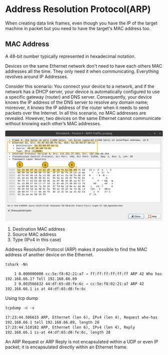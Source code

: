 # Address Resolution Protocol(ARP)

When creating data link frames, even though you have the IP of the target machine in packet but you need to have the target's MAC address too.

## MAC Address

A 48-bit number typically represented in hexadecimal notation.

Devices on the same Ethernet network don't need to have each others MAC addresses all the time. They only need it when communicating. Everything revolves around IP Addresses.

Consider this scenario: You connect your device to a network, and if the network has a DHCP server, your device is automatically configured to use a specific gateway (router) and DNS server. Consequently, your device knows the IP address of the DNS server to resolve any domain name; moreover, it knows the IP address of the router when it needs to send packets over the Internet. In all this scenario, no MAC addresses are revealed. However, two devices on the same Ethernet cannot communicate without knowing each other’s MAC addresses.

![mac](img/mac.png)

1. Destination MAC address
2. Source MAC address
3. Type (IPv4 in this case)

Address Resolution Protocol (ARP) makes it possible to find the MAC address of another device on the Ethernet.

```shell
tshark -Nn
```

```shell
    1 0.000000000 cc:5e:f8:02:21:a7 → ff:ff:ff:ff:ff:ff ARP 42 Who has 192.168.66.1? Tell 192.168.66.89
    2 0.003566632 44:df:65:d8:fe:6c → cc:5e:f8:02:21:a7 ARP 42 192.168.66.1 is at 44:df:65:d8:fe:6c
```

Using tcp dump

```shell
tcpdump -n -v
```

```shell
17:23:44.506615 ARP, Ethernet (len 6), IPv4 (len 4), Request who-has 192.168.66.1 tell 192.168.66.89, length 28
17:23:44.510182 ARP, Ethernet (len 6), IPv4 (len 4), Reply 192.168.66.1 is-at 44:df:65:d8:fe:6c, length 28
```

An ARP Request or ARP Reply is not encapsulated within a UDP or even IP packet; it is encapsulated directly within an Ethernet frame.

